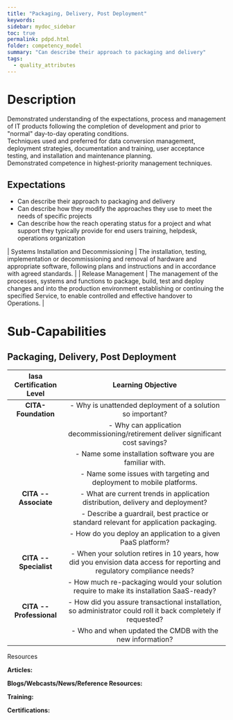 ```yaml
---
title: "Packaging, Delivery, Post Deployment"
keywords: 
sidebar: mydoc_sidebar
toc: true
permalink: pdpd.html
folder: competency_model
summary: "Can describe their approach to packaging and delivery"
tags:
  - quality_attributes
---
```


# Description

Demonstrated understanding of the expectations, process and management of IT products following the completion of development and prior to "normal" day-to-day operating conditions.\
Techniques used and preferred for data conversion management, deployment strategies, documentation and training, user acceptance testing, and installation and maintenance planning.\
Demonstrated competence in highest-priority management techniques.

## Expectations

-   Can describe their approach to packaging and delivery
-   Can describe how they modify the approaches they use to meet the needs of specific projects
-   Can describe how the reach operating status for a project and what support they typically provide for end users training, helpdesk, operations organization

| Systems Installation and Decommissioning | The installation, testing, implementation or decommissioning and removal of hardware and appropriate software, following plans and instructions and in accordance with agreed standards. |
| Release Management | The management of the processes, systems and functions to package, build, test and deploy changes and into the production environment establishing or continuing the specified Service, to enable controlled and effective handover to Operations. |

# Sub-Capabilities

## Packaging, Delivery, Post Deployment 

| **Iasa Certification Level** | **Learning Objective** |
| :-: | :-: |
| **CITA- Foundation** | -   Why is unattended deployment of a solution so important?
| | -   Why can application decommissioning/retirement deliver significant cost savings?
| | -   Name some installation software you are familiar with.
| | -   Name some issues with targeting and deployment to mobile platforms.
| **CITA -- Associate** | -   What are current trends in application distribution, delivery and deployment?
| | -   Describe a guardrail, best practice or standard relevant for application packaging.
| | -   How do you deploy an application to a given PaaS platform?
| **CITA -- Specialist** | -   When your solution retires in 10 years, how did you envision data access for reporting and regulatory compliance needs?
| | -   How much re-packaging would your solution require to make its installation SaaS-ready?
| **CITA -- Professional** | -   How did you assure transactional installation, so administrator could roll it back completely if requested?
| | -   Who and when updated the CMDB with the new information?

Resources

**Articles:**

**Blogs/Webcasts/News/Reference Resources:**

**Training:**

**Certifications:**